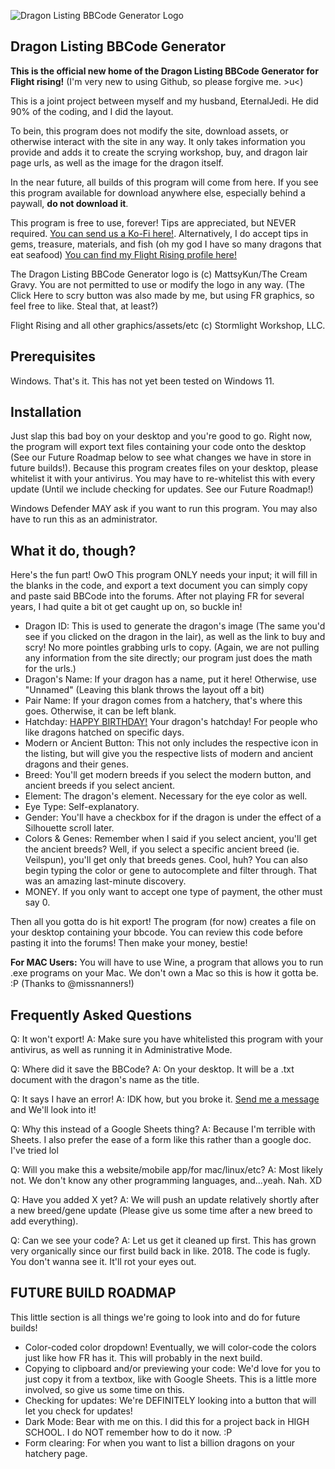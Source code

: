 ![Dragon Listing BBCode Generator Logo](https://i.imgur.com/WVuALma.png)

## Dragon Listing BBCode Generator ##

**This is the official new home of the Dragon Listing BBCode Generator for Flight rising!**
(I'm very new to using Github, so please forgive me. >u<)

This is a joint project between myself and my husband, EternalJedi. He did 90% of the coding, and I did the layout.

To bein, this program does not modify the site, download assets, or otherwise interact with the site in any way. It only takes information you provide and adds it to create the scrying workshop, buy, and dragon lair page urls, as well as the image for the dragon itself.

In the near future, all builds of this program will come from here. If you see this program available for download anywhere else, especially behind a paywall,  **do not download it**. 

This program is free to use, forever! Tips are appreciated, but NEVER required. [You can send us a Ko-Fi here!](https://ko-fi.com/mattsykun). 
Alternatively, I do accept tips in gems, treasure, materials, and fish (oh my god I have so many dragons that eat seafood) [You can find my Flight Rising profile here!](https://www1.flightrising.com/clan-profile/310323)

The Dragon Listing BBCode Generator logo is (c) MattsyKun/The Cream Gravy. You are not permitted to use or modify the logo in any way. (The Click Here to scry button was also made by me, but using FR graphics, so feel free to like. Steal that, at least?)

Flight Rising and all other graphics/assets/etc (c) Stormlight Workshop, LLC. 

## Prerequisites ##

Windows. That's it. This has not yet been tested on Windows 11.

## Installation ##

Just slap this bad boy on your desktop and you're good to go. Right now, the program will export text files containing your code onto the desktop (See our Future Roadmap below to see what changes we have in store in future builds!).
Because this program creates files on your desktop, please whitelist it with your antivirus. You may have to re-whitelist this with every update (Until we include checking for updates. See our Future Roadmap!)

Windows Defender MAY ask if you want to run this program. You may also have to run this as an administrator.

## What it do, though? ##

Here's the fun part! OwO This program ONLY needs your input; it will fill in the blanks in the code, and export a text document you can simply copy and paste said BBCode into the forums. After not playing FR for several years, I had quite a bit ot get caught up on, so buckle in!

* Dragon ID: This is used to generate the dragon's image (The same you'd see if you clicked on the dragon in the lair), as well as the link to buy and scry! No more pointles grabbing urls to copy. (Again, we are not pulling any information from the site directly; our program just does the math for the urls.)
* Dragon's Name: If your dragon has a name, put it here! Otherwise, use "Unnamed" (Leaving this blank throws the layout off a bit)
* Pair Name: If your dragon comes from a hatchery, that's where this goes. Otherwise, it can be left blank.
* Hatchday: [HAPPY BIRTHDAY!](https://www.youtube.com/watch?v=__xdaj422b8) Your dragon's hatchday! For people who like dragons hatched on specific days.
* Modern or Ancient Button: This not only includes the respective icon in the listing, but will give you the respective lists of modern and ancient dragons and their genes.
* Breed: You'll get modern breeds if you select the modern button, and ancient breeds if you select ancient.
* Element: The dragon's element. Necessary for the eye color as well.
* Eye Type: Self-explanatory.
* Gender: You'll have a checkbox for if the dragon is under the effect of a Silhouette scroll later.
* Colors & Genes: Remember when I said if you select ancient, you'll get the ancient breeds? Well, if you select a specific ancient breed (ie. Veilspun), you'll get only that breeds genes. Cool, huh? You can also begin typing the color or gene to autocomplete and filter through. That was an amazing last-minute discovery.
* MONEY. If you only want to accept one type of payment, the other must say 0.

Then all you gotta do is hit export! The program (for now) creates a file on your desktop containing your bbcode. You can review this code before pasting it into the forums! Then make your money, bestie!

**For MAC Users:** You will have to use Wine, a program that allows you to run .exe programs on your Mac. We don't own a Mac so this is how it gotta be. :P (Thanks to @missnanners!) 

## Frequently Asked Questions ##

Q: It won't export!
A: Make sure you have whitelisted this program with your antivirus, as well as running it in Administrative Mode.

Q: Where did it save the BBCode?
A: On your desktop. It will be a .txt document with the dragon's name as the title.

Q: It says I have an error!
A: IDK how, but you broke it. [Send me a message](https://www1.flightrising.com/msgs/new?to=CreamGravy) and We'll look into it!

Q: Why this instead of a Google Sheets thing?
A: Because I'm terrible with Sheets. I also prefer the ease of a form like this rather than a google doc. I've tried lol

Q: Will you make this a website/mobile app/for mac/linux/etc?
A: Most likely not. We don't know any other programming languages, and...yeah. Nah. XD

Q: Have you added X yet?
A: We will push an update relatively shortly after a new breed/gene update (Please give us some time after a new breed to add everything).

Q: Can we see your code?
A: Let us get it cleaned up first. This has grown very organically since our first build back in like. 2018. The code is fugly. You don't wanna see it. It'll rot your eyes out.

## FUTURE BUILD ROADMAP ##

This little section is all things we're going to look into and do for future builds!

* Color-coded color dropdown! Eventually, we will color-code the colors just like how FR has it. This will probably in the next build.
* Copying to clipboard and/or previewing your code: We'd love for you to just copy it from a textbox, like with Google Sheets. This is a little more involved, so give us some time on this.
* Checking for updates: We're DEFINITELY looking into a button that will let you check for updates!
* Dark Mode: Bear with me on this. I did this for a project back in HIGH SCHOOL. I do NOT remember how to do it now. :P
* Form clearing: For when you want to list a billion dragons on your hatchery page.

